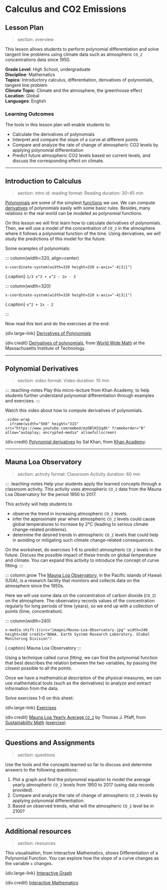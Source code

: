 # Calculus and CO2 Emissions

## Lesson Plan
> section: overview

This lesson allows students to perform polynomial differentiation and solve
tangent line problems using climate data such as atmospheric `CO_2`
concentrations data since 1950.

__Grade Level__: High School, undergraduate  
__Discipline__: Mathematics  
__Topics__: Introductory calculus, differentiation, derivatives of polynomials, tangent line problem  
__Climate Topic__: Climate and the atmosphere, the greenhouse effect  
__Location__: Global  
__Languages__: English  

### Learning Outcomes

The tools in this lesson plan will enable students to:

* Calculate the derivatives of polynomials
* Interpret and compare the slope of a curve at different points
* Compare and analyze the rate of change of atmospheric CO2 levels by applying
  polynomial differentiation
* Predict future atmospheric CO2 levels based on current levels, and discuss the
  corresponding effect on climate.

---

## Introduction to Calculus
> section: intro
> id: reading
> format: Reading
> duration: 30–45 min

[Polynomials](gloss:polynomial) are some of the simplest [functions](gloss:function)
we use. We can compute [derivatives](gloss:derivative) of polynomials easily with
some basic rules. Besides, many relations in the real world can be modeled as
polynomial functions.

On this lesson we will first learn how to calculate derivatives of polynomials.
Then, we will use a model of the concentration of `CO_2` in the atmosphere where
it follows a polynomial function of the time. Using derivatives, we will study
the predictions of this model for the future.

Some examples of polynomials:

::: column(width=320, align=center)

    x-coordinate-system(width=320 height=320 x-axis="-4|3|1")

{.caption} `1/3 x^3 + x^2 - 2x - 3`

::: column(width=320)

    x-coordinate-system(width=320 height=320 x-axis="-4|3|1")

{.caption} `x^2 + 2x - 2`

:::

Now read this text and do the exercises at the end:

{div.large-link} [Derivatives of Polynomials](/resources/co2-calculus/downloads/WorldWebMath-Derivatives_of_Polynomials.pdf)

{div.credit} [Derivatives of polynomials](http://web.mit.edu/wwmath/calculus/differentiation/polynomials.html), from [World Wide Math](http://web.mit.edu/wwmath/index.html) at the Massachusetts Institute of Technology.

---

## Polynomial Derivatives
> section: video
> format: Video
> duration: 10 min

::: .teaching-notes
Play this micro-lecture from Khan Academy, to help students
further understand polynomial differentiation through examples and exercises.
:::

Watch this video about how to compute derivatives of polynomials.

    .video-wrap
      iframe(width="560" height="315" src="https://www.youtube.com/embed/mzOBlH32qdk" frameborder="0" allow="autoplay; encrypted-media" allowfullscreen)

{div.credit} [Polynomial derivatives](https://www.khanacademy.org/math/ap-calculus-ab/ab-differentiation-1-new/ab-2-6a/v/derivative-properties-and-polynomial-derivatives?v=mzOBlH32qdk) by Sal Khan, from [Khan Academy](https://www.khanacademy.org/).

---

## Mauna Loa Observatory
> section: activity
> format: Classroom Activity
> duration: 60 min

::: .teaching-notes
Help your students apply the learned concepts through a classroom activity. This
activity uses atmospheric `CO_2` data from the Mauna Loa Observatory for the period 1950 to 2017.

This activity will help students to
* observe the trend in increasing atmospheric `CO_2` levels.
* infer the approximate year when atmospheric `CO_2` levels could cause global
  temperatures to increase by 2°C (leading to serious climate change-related
  problems).
* determine the desired trends in atmospheric `CO_2` levels that could help in
  avoiding or mitigating such climate change-related consequences.

On the worksheet, do exercises 1-6 to predict atmospheric `CO_2` levels in the
future. Discuss the possible impact of these trends on global temperature and
climate. You can expand this activity to introduce the concept of curve fitting.
:::

::: column.grow
The [Mauna Loa Observatory](https://www.esrl.noaa.gov/gmd/obop/mlo/), in the
Pacific islands of Hawaii (USA), is a research facility that monitors and
collects data on the atmosphere since the 1950s.

Here we will use some data on the concentration of carbon dioxide (`CO_2`) on
the atmosphere. The observatory records values of the concentration regularly
for long periods of time (years), so we end up with a collection of points
(time, concentration).

::: column(width=240)

    x-media.shift-1(src="images/Mauna-Loa-Observatory.jpg" width=240 height=160 credit="NOAA. Earth System Research Laboratory. Global Monitoring Division")

{.caption} Mauna Loa Observatory
:::

Using a technique called _curve fitting_, we can find the polynomial function
that best describes the relation between the two variables, by passing the
closest possible to all the points. 

Once we have a mathematical description of the physical measures, we can use
mathematical tools (such as the derivatives) to analyze and extract information
from the data.

Solve exercises 1-6 on this sheet:

{div.large-link} [Exercises](/resources/co2-calculus/downloads/Mauna-Loa-CO2.docx)

<!-- * You will need this data: [Excel file](http://sustainabilitymath.org/excel/Mauna-Loa-CO2.xlsx) -->

{div.credit} [Mauna Loa Yearly Average `CO_2`](http://sustainabilitymath.org/calculus-materials/) by Thomas J. Pfaff, from [Sustainability Math](http://sustainabilitymath.org/) ([exercise](http://sustainabilitymath.org/word/Mauna-Loa-CO2.docx)).

---

## Questions and Assignments
> section: questions

Use the tools and the concepts learned so far to discuss and determine answers to the following questions:

1. Plot a graph and find the polynomial equation to model the average yearly
   atmospheric `CO_2` levels from 1950 to 2017 (using data records provided).
2. Compare and analyze the rate of change of atmospheric `CO_2` levels by applying
   polynomial differentiation.
3. Based on observed trends, what will the atmospheric `CO_2` level be in 2100?

---

## Additional resources
> section: resources

This visualisation, from Interactive Mathematics, shows Differentiation of a
Polynomial Function. You can explore how the slope of a curve changes as the
variable `x` changes.

{div.large-link} [Interactive Graph](https://www.intmath.com/differentiation/derivative-graphs.php)

{div.credit} [Interactive Mathematics](https://www.intmath.com)
